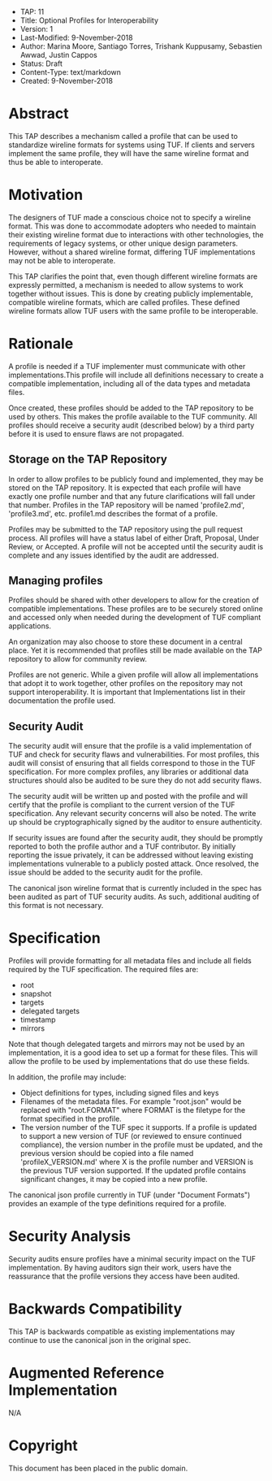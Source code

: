 * TAP: 11
* Title: Optional Profiles for Interoperability
* Version: 1
* Last-Modified: 9-November-2018
* Author: Marina Moore, Santiago Torres, Trishank Kuppusamy, Sebastien Awwad, Justin Cappos
* Status: Draft
* Content-Type: text/markdown
* Created: 9-November-2018

# Abstract

This TAP describes a mechanism called a profile that can be used to  standardize wireline formats for systems using TUF. If clients and servers implement the same  profile, they will have the same wireline format and thus be able to interoperate.

# Motivation

The designers of TUF made a conscious choice not to specify a wireline format. This was done to accommodate adopters who needed to maintain their existing wireline format due to interactions with other technologies, the requirements of legacy systems, or other unique design parameters. However, without a shared wireline format, differing TUF implementations may not be able to interoperate.

This TAP clarifies the point that, even though different wireline formats are expressly permitted, a mechanism is needed to allow systems to work together without issues. This is done by creating publicly implementable, compatible wireline formats, which are called profiles. These defined wireline formats allow TUF users with the same profile to be interoperable.

# Rationale

A profile is needed if a TUF implementer must communicate with other implementations.This profile will include all definitions necessary to create a compatible implementation, including all of the data types and metadata files.

Once created, these profiles should be added to the TAP repository to be used by others. This makes the profile available to the TUF community. All profiles should receive a security audit (described below) by a third party before it is used to ensure flaws are not propagated.

## Storage on the TAP Repository

In order to allow profiles to be publicly found and implemented, they may be stored on the TAP repository. It is expected that each profile will have exactly one profile number and that any future clarifications will fall under that number. Profiles in the TAP repository will be named 'profile2.md', 'profile3.md', etc. profile1.md describes the format of a profile.

Profiles may be submitted to the TAP repository using the pull request process. All profiles will have a status label of either Draft, Proposal, Under Review, or Accepted. A profile will not be accepted until the security audit is complete and any issues identified by the audit are addressed.

## Managing profiles

Profiles should be shared with other developers to allow for the creation of compatible implementations. These profiles are to be securely stored online and accessed only when needed during the development of TUF compliant applications.

An organization may also choose to store these document in a central place. Yet it is recommended that profiles still be made available on the TAP repository to allow for community review.

Profiles are not generic. While a given profile will allow all implementations that adopt it to work together, other profiles on the repository may not support interoperability. It is important that  Implementations list in their documentation the profile used.

## Security Audit

The security audit will ensure that the profile is a valid implementation of TUF and check for security flaws and vulnerabilities. For most profiles, this audit will consist of ensuring that all fields correspond to those in the TUF specification. For more complex profiles, any libraries or additional data structures should also be audited to be sure they do not add security flaws.

The security audit will be written up and posted with the profile and will certify that the profile is compliant to the current version of the TUF specification. Any relevant security concerns will also be noted. The write up should be cryptographically signed by the auditor to ensure authenticity.

If security issues are found after the security audit, they should be promptly reported to both the profile author and a TUF contributor. By initially reporting the issue privately, it can be addressed without leaving existing implementations vulnerable to a publicly posted attack. Once resolved, the issue should be added to the security audit for the profile.

The canonical json wireline format that is currently included in the spec has been audited as part of TUF security audits. As such, additional auditing of this format is not necessary.

# Specification

Profiles will provide  formatting for all metadata files and include all fields required by the TUF specification. The required files are:
* root
* snapshot
* targets
* delegated targets
* timestamp
* mirrors

Note that though delegated targets and mirrors may not be used by an implementation, it is a good idea to set up a format for these files. This will allow the profile to be used by implementations that do use these fields.

In addition, the profile may include:
* Object definitions for types, including signed files and keys
* Filenames of the metadata files. For example "root.json" would be replaced with "root.FORMAT" where FORMAT is the filetype for the format specified in the profile.
* The version number of the TUF spec it supports. If a profile is updated to support a new version of TUF (or reviewed to ensure continued compliance), the version number in the profile must be updated, and the previous version should be copied into a file named 'profileX_VERSION.md' where X is the profile number and VERSION is the previous TUF version supported. If the updated profile contains significant changes, it may be copied into a new profile.

The canonical json profile currently in TUF (under "Document Formats") provides an example of the type definitions required for a profile.

# Security Analysis

Security audits ensure profiles have a minimal security impact on the TUF implementation. By having auditors sign their work, users have the reassurance that the profile versions they access have been audited.

# Backwards Compatibility

This TAP is backwards compatible as existing implementations may continue to use the canonical json in the original spec.

# Augmented Reference Implementation

N/A

# Copyright

This document has been placed in the public domain.
